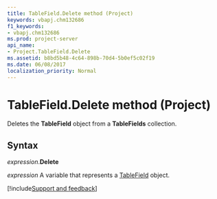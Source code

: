 ```yaml
---
title: TableField.Delete method (Project)
keywords: vbapj.chm132686
f1_keywords:
- vbapj.chm132686
ms.prod: project-server
api_name:
- Project.TableField.Delete
ms.assetid: b8bd5b48-4c64-898b-70d4-5b0ef5c02f19
ms.date: 06/08/2017
localization_priority: Normal
---
```



# TableField.Delete method (Project)

Deletes the  **TableField** object from a **TableFields** collection.


## Syntax

_expression_.**Delete**

_expression_ A variable that represents a [TableField](./Project.TableField.md) object.

[!include[Support and feedback](~/includes/feedback-boilerplate.md)]